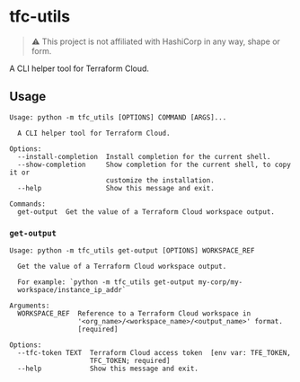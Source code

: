 # tfc-utils

> ⚠️ This project is not affiliated with HashiCorp in any way, shape or form.

A CLI helper tool for Terraform Cloud.

## Usage

```
Usage: python -m tfc_utils [OPTIONS] COMMAND [ARGS]...

  A CLI helper tool for Terraform Cloud.

Options:
  --install-completion  Install completion for the current shell.
  --show-completion     Show completion for the current shell, to copy it or
                        customize the installation.
  --help                Show this message and exit.

Commands:
  get-output  Get the value of a Terraform Cloud workspace output.
```

### `get-output`

```
Usage: python -m tfc_utils get-output [OPTIONS] WORKSPACE_REF

  Get the value of a Terraform Cloud workspace output.

  For example: `python -m tfc_utils get-output my-corp/my-
  workspace/instance_ip_addr`

Arguments:
  WORKSPACE_REF  Reference to a Terraform Cloud workspace in
                 '<org_name>/<workspace_name>/<output_name>' format.
                 [required]

Options:
  --tfc-token TEXT  Terraform Cloud access token  [env var: TFE_TOKEN,
                    TFC_TOKEN; required]
  --help            Show this message and exit.
```
